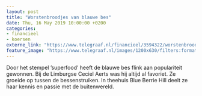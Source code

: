 ```yaml
---
layout: post
title: "Worstenbroodjes van blauwe bes"
date: Thu, 16 May 2019 10:00:00 +0200
categories: 
- financieel 
- koersen 
externe_link: "https://www.telegraaf.nl/financieel/3594322/worstenbroodjes-van-blauwe-bes"
feature_image: "https://www.telegraaf.nl/images/1200x630/filters:format(jpeg):quality(80)/cdn-kiosk-api.telegraaf.nl/7aa388ac-774a-11e9-9c2d-02d1dbdc35d1.jpg"
---
```


<p class="intro">Door het stempel ’superfood’ heeft de blauwe bes flink aan populariteit gewonnen. Bij de Limburgse Ceciel Aerts was hij altijd al favoriet. Ze groeide op tussen de bessenstruiken. In theehuis Blue Berrie Hill deelt ze haar kennis en passie met de buitenwereld.</p>
